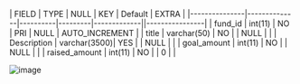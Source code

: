 | FIELD         | TYPE         | NULL     | KEY     | Default     | EXTRA           |
|---------------|--------------|----------|---------|-------------||----------------|
| fund_id       | int(11)      | NO       | PRI     | NULL        | AUTO_INCREMENT  |
| title         | varchar(50)  | NO       |         | NULL        |                 |
| Description   | varchar(3500)| YES      |         | NULL        |                 |
| goal_amount   | int(11)      | NO       |         | NULL        |                 |
| raised_amount | int(11)      | NO       |         |    0        |                 |

![image](https://github.com/user-attachments/assets/a461290c-d312-4bcf-a5d4-799a539ef28c)
